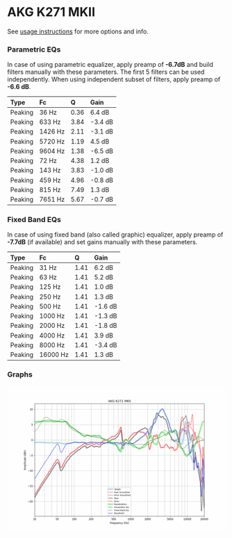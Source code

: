 # AKG K271 MKII
See [usage instructions](https://github.com/jaakkopasanen/AutoEq#usage) for more options and info.

### Parametric EQs
In case of using parametric equalizer, apply preamp of **-6.7dB** and build filters manually
with these parameters. The first 5 filters can be used independently.
When using independent subset of filters, apply preamp of **-6.6 dB**.

| Type    | Fc      |    Q | Gain    |
|:--------|:--------|:-----|:--------|
| Peaking | 36 Hz   | 0.36 | 6.4 dB  |
| Peaking | 633 Hz  | 3.84 | -3.4 dB |
| Peaking | 1426 Hz | 2.11 | -3.1 dB |
| Peaking | 5720 Hz | 1.19 | 4.5 dB  |
| Peaking | 9604 Hz | 1.38 | -6.5 dB |
| Peaking | 72 Hz   | 4.38 | 1.2 dB  |
| Peaking | 143 Hz  | 3.83 | -1.0 dB |
| Peaking | 459 Hz  | 4.96 | -0.8 dB |
| Peaking | 815 Hz  | 7.49 | 1.3 dB  |
| Peaking | 7651 Hz | 5.67 | -0.7 dB |

### Fixed Band EQs
In case of using fixed band (also called graphic) equalizer, apply preamp of **-7.7dB**
(if available) and set gains manually with these parameters.

| Type    | Fc       |    Q | Gain    |
|:--------|:---------|:-----|:--------|
| Peaking | 31 Hz    | 1.41 | 6.2 dB  |
| Peaking | 63 Hz    | 1.41 | 5.2 dB  |
| Peaking | 125 Hz   | 1.41 | 1.0 dB  |
| Peaking | 250 Hz   | 1.41 | 1.3 dB  |
| Peaking | 500 Hz   | 1.41 | -1.6 dB |
| Peaking | 1000 Hz  | 1.41 | -1.3 dB |
| Peaking | 2000 Hz  | 1.41 | -1.8 dB |
| Peaking | 4000 Hz  | 1.41 | 3.9 dB  |
| Peaking | 8000 Hz  | 1.41 | -3.4 dB |
| Peaking | 16000 Hz | 1.41 | 1.3 dB  |

### Graphs
![](./AKG%20K271%20MKII.png)